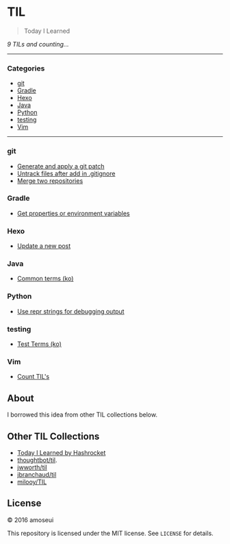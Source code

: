 # TIL

> Today I Learned

_9 TILs and counting..._

---

### Categories

* [git](#git)
* [Gradle](#Gradle)
* [Hexo](#Hexo)
* [Java](#Java)
* [Python](#Python)
* [testing](#testing)
* [Vim](#Vim)

---

### git

- [Generate and apply a git patch](git/generate-and-apply-a-git-patch.md)
- [Untrack files after add in .gitignore](git/untrack-files-after-add-in-gitignore.md)
- [Merge two repositories](git/merge-two-repositories.md)

### Gradle

- [Get properties or environment variables](gradle/get-properties-or-environment-variables.md)

### Hexo

- [Update a new post](hexo/update-a-new-post.md)

### Java

- [Common terms (ko)](java/common-terms.md)

### Python

- [Use repr strings for debugging output](python/use-repr-strings-for-debugging-output.md)

### testing

- [Test Terms (ko)](testing/test-terms.md)

### Vim

- [Count TIL's](vim/count-tils.md)

## About

I borrowed this idea from other TIL collections below.

## Other TIL Collections

* [Today I Learned by Hashrocket](https://til.hashrocket.com)
* [thoughtbot/til](https://github.com/thoughtbot/til).
* [jwworth/til](https://github.com/jwworth/til)
* [jbranchaud/til](https://github.com/jbranchaud/til)
* [milooy/TIL](https://github.com/milooy/TIL)

## License

&copy; 2016 amoseui

This repository is licensed under the MIT license. See `LICENSE` for
details.
